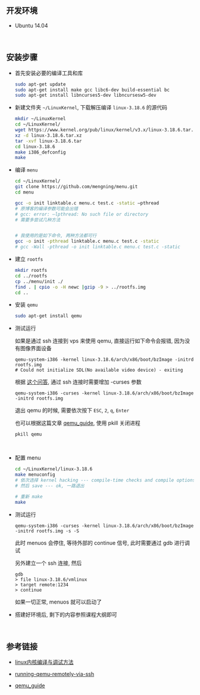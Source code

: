 ##	开发环境

*	Ubuntu 14.04

	<br>

##	安装步骤

*	首先安装必要的编译工具和库

	```bash
	sudo apt-get update
	sudo apt-get install make gcc libc6-dev build-essential bc
	sudo apt-get install libncurses5-dev libncursesw5-dev
	```

*	新建文件夹 `~/LinuxKernel`, 下载解压编译 `linux-3.18.6` 的源代码

	```bash
	mkdir ~/LinuxKernel
	cd ~/LinuxKernel/
	wget https://www.kernel.org/pub/linux/kernel/v3.x/linux-3.18.6.tar.xz
	xz -d linux-3.18.6.tar.xz
	tar -xvf linux-3.18.6.tar
	cd linux-3.18.6
	make i386_defconfig
	make
	```

*	编译 `menu`

	```bash
	cd ~/LinuxKernel/
	git clone https://github.com/mengning/menu.git
	cd menu

	gcc -o init linktable.c menu.c test.c -static –pthread
	# 原博客的编译参数可能会出错
	# gcc: error: –lpthread: No such file or directory
	# 需要多尝试几种方法


	# 我使用的是如下命令, 两种方法都可行
	gcc -o init -pthread linktable.c menu.c test.c -static
	# gcc -Wall -pthread -o init linktable.c menu.c test.c -static
	```

*	建立 `rootfs`

	```bash
	mkdir rootfs
	cd ../rootfs
	cp ../menu/init ./
	find . | cpio -o -H newc |gzip -9 > ../rootfs.img
	cd ..
	```

*	安装 `qemu`

	```bash
	sudo apt-get install qemu
	```

*	测试运行

	如果是通过 ssh 连接到 vps 来使用 qemu, 直接运行如下命令会报错, 因为没有图像界面设备

	```
	qemu-system-i386 -kernel linux-3.18.6/arch/x86/boot/bzImage -initrd rootfs.img
	# Could not initialize SDL(No available video device) - exiting
	```

	根据 [这个问答](https://stackoverflow.com/questions/22967925/running-qemu-remotely-via-ssh), 通过 ssh 连接时需要增加 -curses 参数

	```
	qemu-system-i386 -curses -kernel linux-3.18.6/arch/x86/boot/bzImage -initrd rootfs.img
	```

	退出 qemu 的时候, 需要依次按下 `ESC`, `2`, `q`, `Enter`

	也可以根据这篇文章 [qemu_guide](https://www.cs.swarthmore.edu/~newhall/unixhelp/qemu_guide.html), 使用 pkill 关闭进程

	```
	pkill qemu
	```

	<br>

*	配置 menu

	```bash
	cd ~/LinuxKernel/linux-3.18.6
	make menuconfig
	# 依次选择 kernel hacking --- compile-time checks and compile options --- compile the kernel with debug info
	# 然后 save --- ok, 一路退出

	# 重新 make
	make
	```


*	测试运行

	```
	qemu-system-i386 -curses -kernel linux-3.18.6/arch/x86/boot/bzImage -initrd rootfs.img -s -S
	```

	此时 menuos 会停住, 等待外部的 continue 信号, 此时需要通过 gdb 进行调试

	另外建立一个 ssh 连接, 然后

	```
	gdb
	> file linux-3.18.6/vmlinux
	> target remote:1234
	> continue
	```

	如果一切正常, menuos 就可以启动了

*	搭建好环境后, 剩下的内容参照课程大纲即可

	<br>

##	参考链接

*	[linux内核编译与调试方法](https://www.cnblogs.com/syw-casualet/p/5271369.html)

*	[running-qemu-remotely-via-ssh](https://stackoverflow.com/questions/22967925/running-qemu-remotely-via-ssh)

*	[qemu_guide](https://www.cs.swarthmore.edu/~newhall/unixhelp/qemu_guide.html)
